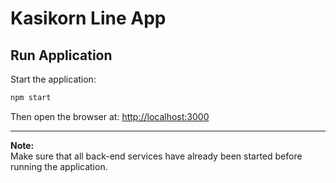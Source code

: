 # Kasikorn Line App

## Run Application

Start the application:
```bash
npm start
```

Then open the browser at:
[http://localhost:3000](http://localhost:3000)

---

**Note:**  
Make sure that all back-end services have already been started before running the application.
